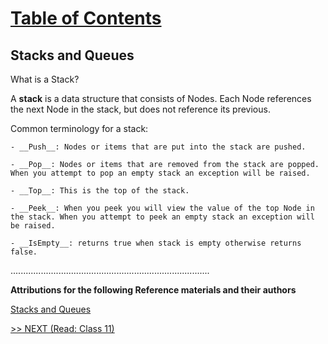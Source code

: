 # [Table of Contents](https://wondwosentsige.github.io/code-401-reading-notes/Home)

## Stacks and Queues

What is a Stack?

A __stack__ is a data structure that consists of Nodes. Each Node references the next Node in the stack, but does not reference its previous.

Common terminology for a stack:

    - __Push__: Nodes or items that are put into the stack are pushed.

    - __Pop__: Nodes or items that are removed from the stack are popped. When you attempt to pop an empty stack an exception will be raised.

    - __Top__: This is the top of the stack.

    - __Peek__: When you peek you will view the value of the top Node in the stack. When you attempt to peek an empty stack an exception will be raised.

    - __IsEmpty__: returns true when stack is empty otherwise returns false.























...............................................................................

__Attributions for the following Reference materials and their authors__

[Stacks and Queues](https://codefellows.github.io/common_curriculum/data_structures_and_algorithms/Code_401/class-10/resources/stacks_and_queues.html)


[>> NEXT (Read: Class 11)](https://wondwosentsige.github.io/code-401-reading-note/class-11)
